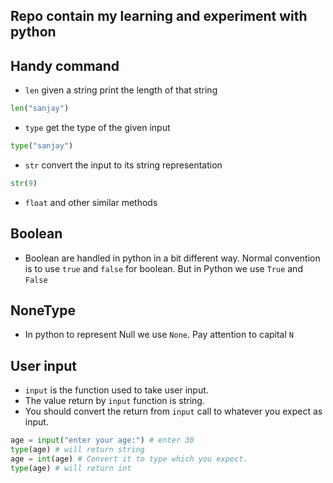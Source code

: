 ## Repo contain my learning and experiment with python

## Handy command

- `len` given a string print the length of that string
```python
len("sanjay")                                                                                                                                                                                                                     
```
- `type` get the type of the given input
```python
type("sanjay")
```
- `str` convert the input to its string representation
```python
str(9)
```  

- `float` and other similar methods

## Boolean
- Boolean are handled in python in a bit different way. Normal convention is to use `true` and `false` for boolean.
But in Python we use `True` and `False`

## NoneType
- In python to represent Null we use `None`. Pay attention to capital `N`

## User input
- `input` is the function used to take user input.
- The value return by `input` function is string.
- You should convert the return from `input` call to whatever you expect as input.

```python
age = input("enter your age:") # enter 30
type(age) # will return string
age = int(age) # Convert it to type which you expect.
type(age) # will return int
``` 
